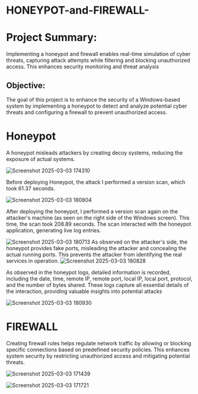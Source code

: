 # HONEYPOT-and-FIREWALL-

# Project Summary: 
Implementing a honeypot and firewall enables real-time simulation of cyber threats, capturing attack attempts while filtering and blocking unauthorized access. This enhances security monitoring and threat analysis

## Objective:
The goal of this project is to enhance the security of a Windows-based system by implementing a honeypot to detect and analyze potential cyber threats and configuring a firewall to prevent unauthorized access.

# Honeypot 
A honeypot misleads attackers by creating decoy systems, reducing the exposure of actual systems.                        

![Screenshot 2025-03-03 174310](https://github.com/user-attachments/assets/c340db9e-da51-4ef3-9a0c-42dbcc34b241)

Before deploying Honeypot, the attack I performed a version scan, which took 61.37 seconds.                                    
                                         
![Screenshot 2025-03-03 180804](https://github.com/user-attachments/assets/1b0e113d-4952-49ba-8fe5-0887155a55f0)

After deploying the honeypot, I performed a version scan again on the attacker's machine (as seen on the right side of the Windows screen). This time, the scan took 208.89 seconds. The scan interacted with the honeypot application, generating live log entries.                                             
                                                                       

![Screenshot 2025-03-03 180713](https://github.com/user-attachments/assets/625ea80a-eb63-4fe5-bd95-0a71650023e0)
As observed on the attacker's side, the honeypot provides fake ports, misleading the attacker and concealing the actual running ports. This prevents the attacker from identifying the real services in operation. 
![Screenshot 2025-03-03 180828](https://github.com/user-attachments/assets/33f17c52-3c5b-408d-97db-1639f1108d79)
                                                            


As observed in the honeypot logs, detailed information is recorded, including the date, time, remote IP, remote port, local IP, local port, protocol, and the number of bytes shared. These logs capture all essential details of the interaction, providing valuable insights into potential attacks
                                                                                              
![Screenshot 2025-03-03 180930](https://github.com/user-attachments/assets/3cd03cb3-6aff-4263-9781-946391d0e2ad)







# FIREWALL 
Creating firewall rules helps regulate network traffic by allowing or blocking specific connections based on predefined security policies. This enhances system security by restricting unauthorized access and mitigating potential threats.                                                                                

![Screenshot 2025-03-03 171439](https://github.com/user-attachments/assets/8b3da810-00c0-442e-a3fb-10200c0a1b09)


![Screenshot 2025-03-03 171721](https://github.com/user-attachments/assets/d0abc027-9c93-44a5-9033-3600e6b7f1bd)






